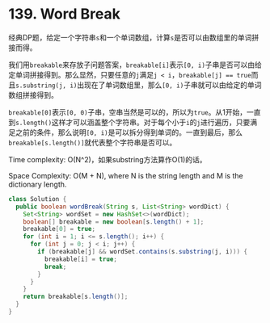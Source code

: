 # 139. Word Break

经典DP题，给定一个字符串`s`和一个单词数组，计算`s`是否可以由数组里的单词拼接而得。

我们用`breakable`来存放子问题答案，`breakable[i]`表示`[0, i)`子串是否可以由给定单词拼接得到。那么显然，只要任意的`j`满足`j < i`，`breakable[j] == true`而且`s.substring(j, i)`出现在了单词数组里，那么`[0, i)`子串就可以由给定的单词数组拼接得到。

`breakable[0]`表示`[0, 0)`子串，空串当然是可以的，所以为`true`。从1开始，一直到`s.length()`这样才可以涵盖整个字符串。对于每个小于`i`的`j`进行遍历，只要满足之前的条件，那么说明`[0, i)`是可以拆分得到单词的。一直到最后，那么`breakable[s.length()]`就代表整个字符串是否可以。

Time complexity: O(N^2)，如果substring方法算作O(1)的话。

Space Complexity: O(M + N), where N is the string length and M is the dictionary length.

```java
class Solution {
  public boolean wordBreak(String s, List<String> wordDict) {
    Set<String> wordSet = new HashSet<>(wordDict);
    boolean[] breakable = new boolean[s.length() + 1];
    breakable[0] = true;
    for (int i = 1; i <= s.length(); i++) {
      for (int j = 0; j < i; j++) {
        if (breakable[j] && wordSet.contains(s.substring(j, i))) {
          breakable[i] = true;
          break;
        }
      }
    }
    return breakable[s.length()];
  }
}
```